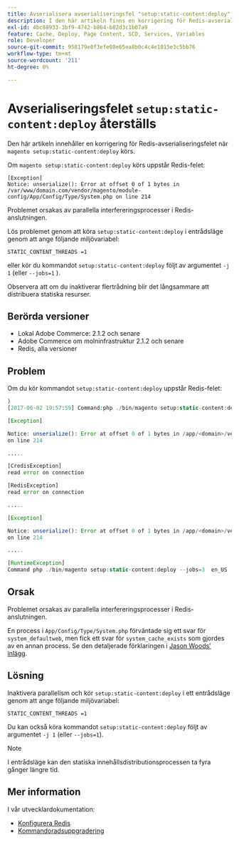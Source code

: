 ```yaml
---
title: Avserialisera avserialiseringsfel "setup:static-content:deploy"
description: I den här artikeln finns en korrigering för Redis-avserialiseringsfel när du kör "magento setup:static-content:deploy".
exl-id: 4bc88933-3bf9-4742-b864-b82d3c1b07a9
feature: Cache, Deploy, Page Content, SCD, Services, Variables
role: Developer
source-git-commit: 958179e0f3efe08e65ea8b0c4c4e1015e3c5bb76
workflow-type: tm+mt
source-wordcount: '211'
ht-degree: 0%

---
```


# Avserialiseringsfelet `setup:static-content:deploy` återställs

Den här artikeln innehåller en korrigering för Redis-avserialiseringsfelet när `magento setup:static-content:deploy` körs.

Om `magento setup:static-content:deploy` körs uppstår Redis-felet:

```
[Exception]
Notice: unserialize(): Error at offset 0 of 1 bytes in
/var/www/domain.com/vendor/magento/module-config/App/Config/Type/System.php on line 214
```

Problemet orsakas av parallella interfereringsprocesser i Redis-anslutningen.

Lös problemet genom att köra `setup:static-content:deploy` i entrådsläge genom att ange följande miljövariabel:

```
STATIC_CONTENT_THREADS =1
```

eller kör du kommandot `setup:static-content:deploy` följt av argumentet `-j 1` (eller `--jobs=1` ).

Observera att om du inaktiverar flertrådning blir det långsammare att distribuera statiska resurser.

## Berörda versioner

* Lokal Adobe Commerce: 2.1.2 och senare
* Adobe Commerce om molninfrastruktur 2.1.2 och senare
* Redis, alla versioner

## Problem

Om du kör kommandot `setup:static-content:deploy` uppstår Redis-felet:

```php
)
[2017-06-02 19:57:59] Command:php ./bin/magento setup:static-content:deploy --jobs=3  en_US

[Exception]

Notice: unserialize(): Error at offset 0 of 1 bytes in /app/<domain>/vendor/magento/module-config/App/Config/Type/System.php
on line 214

.....

[CredisException]
read error on connection

[RedisException]
read error on connection

.....

[Exception]

Notice: unserialize(): Error at offset 0 of 1 bytes in /app/<domain>/vendor/magento/module-config/App/Config/Type/System.php
on line 214

.....

[RuntimeException]
Command php ./bin/magento setup:static-content:deploy --jobs=3  en_US  returned code 3
```

## Orsak

Problemet orsakas av parallella interfereringsprocesser i Redis-anslutningen.

En process i `App/Config/Type/System.php` förväntade sig ett svar för `system_defaultweb`, men fick ett svar för `system_cache_exists` som gjordes av en annan process. Se den detaljerade förklaringen i [Jason Woods&#39; inlägg](https://github.com/magento/magento2/issues/9287#issuecomment-302362283).

## Lösning

Inaktivera parallelism och kör `setup:static-content:deploy` i ett entrådsläge genom att ange följande miljövariabel:

```
STATIC_CONTENT_THREADS =1
```

Du kan också köra kommandot `setup:static-content:deploy` följt av argumentet `-j 1` (eller `--jobs=1`).

>[!NOTE]
>
>I entrådsläge kan den statiska innehållsdistributionsprocessen ta fyra gånger längre tid.

## Mer information

I vår utvecklardokumentation:

* [Konfigurera Redis](https://experienceleague.adobe.com/docs/commerce-operations/configuration-guide/cache/redis/config-redis.html?lang=sv-SE)
* [Kommandoradsuppgradering](https://experienceleague.adobe.com/docs/commerce-operations/upgrade-guide/implementation/perform-upgrade.html?lang=sv-SE)
